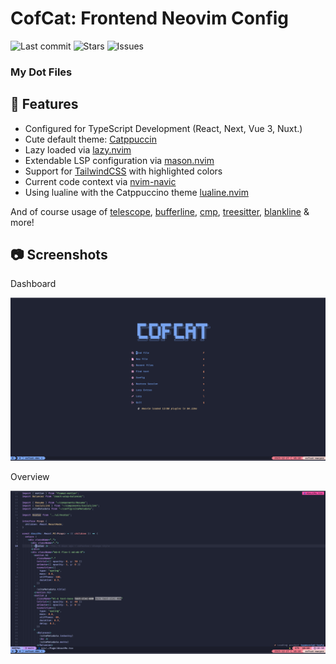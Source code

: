 # CofCat: Frontend Neovim Config

![Last commit](https://img.shields.io/github/last-commit/CofCat456/dot??colorA=363a4f&colorB=b7bdf8&style=for-the-badge)
![Stars](https://img.shields.io/github/stars/CofCat456/dot?colorA=363a4f&colorB=f5a97f&style=for-the-badge)
![Issues](https://img.shields.io/github/issues/CofCat456/dot?colorA=363a4f&colorB=a6da95&style=for-the-badge)

### My Dot Files 

## :wrench:  Features

- Configured for TypeScript Development (React, Next, Vue 3, Nuxt.)
- Cute default theme: [Catppuccin](https://github.com/catppuccin/nvim)
- Lazy loaded via [lazy.nvim](https://github.com/folke/lazy.nvim)
- Extendable LSP configuration via [mason.nvim](https://github.com/williamboman/mason.nvim)
- Support for [TailwindCSS](https://tailwindcss.com/) with highlighted colors
- Current code context via [nvim-navic](https://github.com/SmiteshP/nvim-navic)
- Using lualine with the Catppuccino theme [lualine.nvim](https://github.com/nvim-lualine/lualine.nvim) 

And of course usage of [telescope](https://github.com/nvim-telescope/telescope.nvim), [bufferline](https://github.com/akinsho/bufferline.nvim), [cmp](https://github.com/hrsh7th/nvim-cmp), [treesitter](https://github.com/nvim-treesitter/nvim-treesitter), [blankline](https://github.com/lukas-reineke/indent-blankline.nvim) & more!

## :camera:  Screenshots

Dashboard

![Dashboard](./.screenshots/1-dashboard.png)

Overview

![Neovim](./.screenshots/2-main.png)
